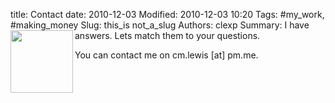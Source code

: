 title: Contact
date: 2010-12-03
Modified: 2010-12-03 10:20
Tags: #my_work, #making_money
Slug: this_is not_a_slug
Authors: clexp
Summary: <img align="left" width="100" height="100" src=/images/#.jpg> I have answers. Lets match them to your questions.




You can contact me on cm.lewis [at] pm.me.
